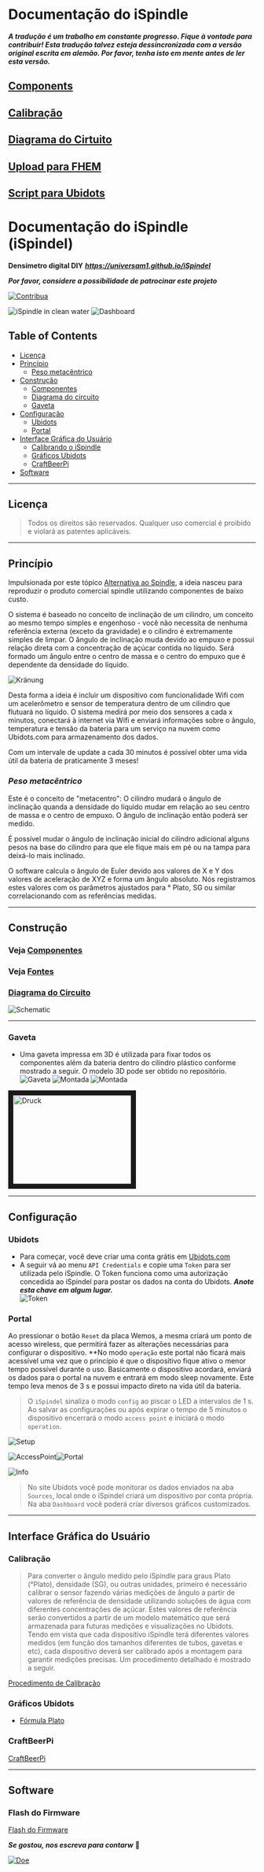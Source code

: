 # Documentação do iSpindle

***A tradução é um trabalho em constante progresso. Fique à vontade para contribuir!
Esta tradução talvez esteja dessincronizada com a versão original escrita em alemão. Por favor, tenha isto em mente antes de ler esta versão.***

## [Components](Parts_pt.md)

## [Calibração](Calibration_pt.md)

## [Diagrama do Cirtuito](circuit_diagram_pt.md)

## [Upload para FHEM](upload-FHEM_pt.md)

## [Script para Ubidots](ubidotsscripting_pt.md)



Documentação do iSpindle (iSpindel)
===================

**Densímetro digital DIY**
***https://universam1.github.io/iSpindel***


***Por favor, considere a possibilidade de patrocinar este projeto***  

[![Contribua](https://www.paypalobjects.com/en_US/i/btn/btn_donate_LG.gif)](https://www.paypal.me/universam)


![iSpindle in clean water](/pics/floating.jpg)
![Dashboard](/pics/Dashboard.jpg)


## Table of Contents

- [Licença](#licença)
- [Princípio](#princípio)
  - [Peso metacêntrico](#peso-metacêntrico)
- [Construção](#construção)
  - [Componentes](#componentes)
  - [Diagrama do circuito](#diagrama-circuito)
  - [Gaveta](#gaveta)
- [Configuração](#configuração)
  - [Ubidots](#ubidots)
  - [Portal](#portal)
- [Interface Gráfica do Usuário](#interface-gráfica-usuário)
  - [Calibrando o iSpindle](#calibração)
  - [Gráficos Ubidots](#gráficos-ubidots)
  - [CraftBeerPi](#craftbeerpi)
- [Software](#software)


***

## Licença


> Todos os direitos são reservados. Qualquer uso comercial é proibido e violará as patentes aplicáveis.

***

## Princípio

Impulsionada por este tópico [Alternativa ao Spindle](http://hobbybrauer.de/forum/viewtopic.php?f=7&t=11157&view=unread#p170499), a ideia nasceu para reproduzir o produto comercial spindle utilizando componentes de baixo custo.

O sistema é baseado no conceito de inclinação de um cilindro, um conceito ao mesmo tempo simples e engenhoso - você não necessita de nenhuma referência externa (exceto da gravidade) e o cilindro é extremamente simples de limpar. O ângulo de inclinação muda devido ao empuxo e possui relação direta com a concentração de açúcar contida no líquido. Será formado um ângulo entre o centro de massa e o centro do empuxo que é dependente da densidade do líquido.


![Kränung](/pics/kraengung.jpg)

Desta forma a ideia é incluir um dispositivo com funcionalidade Wifi com um acelerômetro e sensor de temperatura dentro de um cilindro que flutuará no líquido. O sistema medirá por meio dos sensores a cada x minutos, conectará à internet via Wifi e enviará informações sobre o ângulo, temperatura e tensão da bateria para um serviço na nuvem como Ubidots.com para armazenamento dos dados.

Com um intervale de update a cada 30 minutos é possível obter uma vida útil da bateria de praticamente 3 meses!

### *Peso metacêntrico*

Este é o conceito de "metacentro": O cilindro mudará o ângulo de inclinação quanda a densidade do líquido mudar em relação ao seu centro de massa e o centro de empuxo. O ângulo de inclinação então poderá ser medido. 

É possível mudar o ângulo de inclinação inicial do cilindro adicional alguns pesos na base do cilindro para que ele fique mais em pé ou na tampa para deixá-lo mais inclinado.

O software calcula o ângulo de Euler devido aos valores de X e Y dos valores de aceleração de XYZ e forma um ângulo absoluto. Nós registramos estes valores com os parâmetros ajustados para ° Plato, SG ou similar correlacionando com as referências medidas.


***

## Construção

### Veja [Componentes](Parts_pt.md)


### Veja [Fontes](Parts_pt.md)

### [Diagrama do Circuito](circuit_diagram_pt.md)
![Schematic](/pics/schematic-pt.png)

***

### Gaveta
- Uma gaveta impressa em 3D é utilizada para fixar todos os componentes além da bateria dentro do cilindro plástico conforme mostrado a seguir. O modelo 3D pode ser obtido no repositório.
![Gaveta](/pics/Schlitten_cad.jpg)
![Montada](/pics/assembled2.jpg)
![Montada](/pics/assembled.jpg)

<a href="http://www.youtube.com/watch?feature=player_embedded&v=gpVarh8BxhQ" target="_blank"><img src="http://img.youtube.com/vi/gpVarh8BxhQ/0.jpg" 
alt="Druck" width="240" height="180" border="10" /></a>



***

## Configuração

### Ubidots

- Para começar, você deve criar uma conta grátis em [Ubidots.com](https://ubidots.com)
- A seguir vá ao menu  ```API Credentials``` e copie uma ```Token``` para ser utilizada pelo iSpindle. O Token funciona como uma autorização concedida ao iSpindel para postar os dados na conta do Ubidots.
***Anote esta chave em algum lugar.***  
![Token](/pics/UbiToken.jpg)  

### Portal

Ao pressionar o botão ```Reset``` da placa Wemos, a mesma criará um ponto de acesso wireless, que permitirá fazer as alterações necessárias para configurar o dispositivo. **No modo `operação` este portal não ficará mais acessível uma vez que o princípio é que o dispositivo fique ativo o menor tempo possível durante o uso. Basicamente o dispositivo acordará, enviará os dados para o portal na nuvem e entrará em modo sleep novamente. Este tempo leva menos de 3 s e possui impacto direto na vida útil da bateria.

> O ```iSpindel``` sinaliza o modo `config` ao piscar o LED a intervalos de 1 s.
Ao salvar as configurações ou após expirar o tempo de 5 minutos o dispositivo encerrará o modo `access point` e iniciará o modo `operation`.


   ![Setup](/pics/configuration.png)

   ![AccessPoint](/pics/AP.png)![Portal](/pics/Portal.png)

  ![Info](/pics/info.png)

> No site Ubidots você pode monitorar os dados enviados na aba ```Sources```, local onde o iSpindel criará um dispositivo por conta própria.  
Na aba ```Dashboard``` você poderá criar diversos gráficos customizados.

***
## Interface Gráfica do Usuário

### Calibração

> Para converter o ângulo medido pelo iSpindle para graus Plato (°Plato), densidade (SG), ou outras unidades, primeiro é necessário calibrar o sensor fazendo várias medições de ângulo a partir de valores de referência de densidade utilizando soluções de água com diferentes concentrações de açúcar. Estes valores de referência serão convertidos a partir de um modelo matemático que será armazenada para futuras medições e visualizações no Ubidots. Tendo em vista que cada dispositivo iSpindle terá diferentes valores medidos (em função dos tamanhos diferentes de tubos, gavetas e etc), cada dispositivo deverá ser calibrado após a montagem para garantir medições precisas. Um procedimento detalhado é mostrado a seguir.

[Procedimento de Calibração](Calibration_pt.md)

### Gráficos Ubidots

- [Fórmula Plato](Calibration_pt.md#formula)

### CraftBeerPi

[CraftBeerPi](https://github.com/universam1/iSpindel/issues/3)
***

## Software 

### Flash do Firmware

[Flash do Firmware](Firmware.md)

***Se gostou, nos escreva para contarw***  :beers:

[![Doe](https://www.paypalobjects.com/de_DE/DE/i/btn/btn_donate_LG.gif)](https://www.paypal.me/universam)